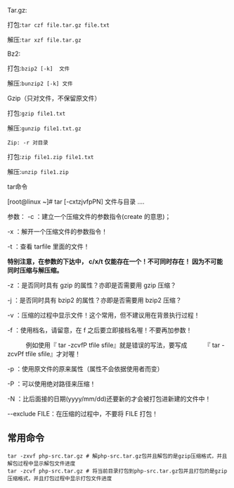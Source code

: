 Tar.gz:

打包:`tar czf file.tar.gz file.txt`

解压:`tar xzf file.tar.gz`

Bz2:

打包:`bzip2 [-k]  文件`

解压:`bunzip2 [-k] 文件`

Gzip（只对文件，不保留原文件）

打包:`gzip file1.txt`

解压:`gunzip file1.txt.gz`

`Zip: -r 对目录`

打包:`zip file1.zip file1.txt`

解压:`unzip file1.zip`


tar命令

[root@linux ~]# tar [-cxtzjvfpPN] 文件与目录 ....

参数：
-c ：建立一个压缩文件的参数指令(create 的意思)；

-x ：解开一个压缩文件的参数指令！

-t ：查看 tarfile 里面的文件！

**特别注意，在参数的下达中， c/x/t 仅能存在一个！不可同时存在！
因为不可能同时压缩与解压缩。**

-z ：是否同时具有 gzip 的属性？亦即是否需要用 gzip 压缩？

-j ：是否同时具有 bzip2 的属性？亦即是否需要用 bzip2 压缩？

-v ：压缩的过程中显示文件！这个常用，但不建议用在背景执行过程！

-f ：使用档名，请留意，在 f 之后要立即接档名喔！不要再加参数！

　　　例如使用『 tar -zcvfP tfile sfile』就是错误的写法，要写成
　　　『 tar -zcvPf tfile sfile』才对喔！

-p ：使用原文件的原来属性（属性不会依据使用者而变）

-P ：可以使用绝对路径来压缩！

-N ：比后面接的日期(yyyy/mm/dd)还要新的才会被打包进新建的文件中！

--exclude FILE：在压缩的过程中，不要将 FILE 打包！

## 常用命令
	tar -zxvf php-src.tar.gz # 解php-src.tar.gz包并且解包的是gzip压缩格式，并且解包过程中显示解包文件进度
	tar -zcvf php-src.tar.gz # 将当前目录打包到php-src.tar.gz包并且打包的是gzip压缩格式，并且打包过程中显示打包文件进度

